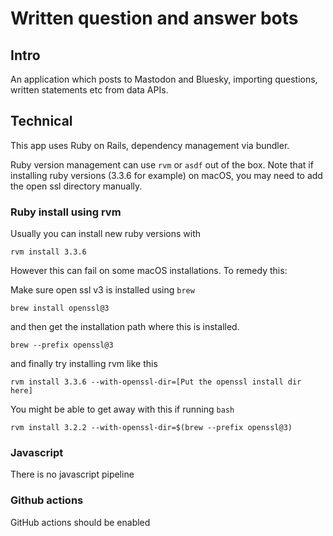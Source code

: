 # Written question and answer bots

## Intro

An application which posts to Mastodon and Bluesky, importing questions, written statements etc from data APIs.

## Technical

This app uses Ruby on Rails, dependency management via bundler.

Ruby version management can use `rvm` or `asdf` out of the box. Note that if installing ruby versions (3.3.6 for example) on macOS, you may need to add the open ssl directory manually.

### Ruby install using rvm

Usually you can install new ruby versions with 

```
rvm install 3.3.6
```

However this can fail on some macOS installations. To remedy this:

Make sure open ssl v3 is installed using `brew`

```
brew install openssl@3
```

and then get the installation path where this is installed.

```
brew --prefix openssl@3
```

and finally try installing rvm like this

```
rvm install 3.3.6 --with-openssl-dir=[Put the openssl install dir here]
```

You might be able to get away with this if running `bash`

```
rvm install 3.2.2 --with-openssl-dir=$(brew --prefix openssl@3)
```

### Javascript

There is no javascript pipeline

### Github actions

GitHub actions should be enabled
